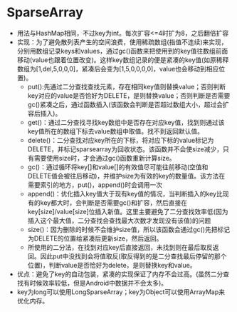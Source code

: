# SparseArray
- 用法与HashMap相同，不过key为int。每次扩容<=4时扩为8，之后翻倍扩容
- 实现：为了避免散列表产生的空间浪费，使用稀疏数组(指值不连续)来实现，分别用数组记录keys和values，通过gc()函数来把使用到的key值往数组前面移动(value也跟着位置改变)。这样key数组记录的便是紧凑的key值(如原稀释数组为[1,del,5,0,0,0]，紧凑后会变为[1,5,0,0,0,0]，value也会移动到相应位置)。
    - put():先通过二分查找查找元素，存在相同key值则替换value；否则判断key对应的value是否恰好为DELETE，是则替换value；否则判断是否需要gc()紧凑之后，通过函数插入(该函数会判断是否超过数组大小，超过会扩容后插入)。
    - get()：通过二分查找寻找key数组中是否存在对应key值，找到则通过该key值所在的数组下标去value数组中取值。找不到返回默认值。
    - delete()：二分查找对应key所在的下标，将对应下标的value标记为DELETE，并标记sparsearray为回收状态。该函数并不会使size减少，只有需要使用size时，才会通过gc()函数重新计算size。
    - gc()：通过循环将key[]和value[]的有效值尽可能往前移动(空值和DELETE值会被往后移动)，并维护size为有效的key的数量值。该方法在需要索引的地方，put()，append()时会调用一次
    - append()：优化插入key值大于现有key值的情况，当判断插入的key比现有的key都大时，会判断是否需要gc()和扩容，然后直接在key[size]/value[size]位插入新值。这里主要避免了二分查找效率低(因为插入这个最大值，二分查找会查找最大次数才发现没有该值)的问题
    - size()：因为删除的时候不会维护size值，所以该函数会通过gc()先把标记为DELETE的位置给紧凑后更新size，然后返回。
    - 所使用的二分法，在找到对应key后直接返回，未找到则在最后取反返回。因此put中没找到会将值取反(取反得到的是二分查找最后停留的那个位置)，判断value是否恰好为delete，是则替换key和value。
- 优点：避免了key的自动包装，紧凑的实现保证了内存不会过高。(虽然二分查找有时候效率较低，但是Android中数据并不会太多)。
- key为long可以使用LongSparseArray；key为Object可以使用ArrayMap来优化内存。